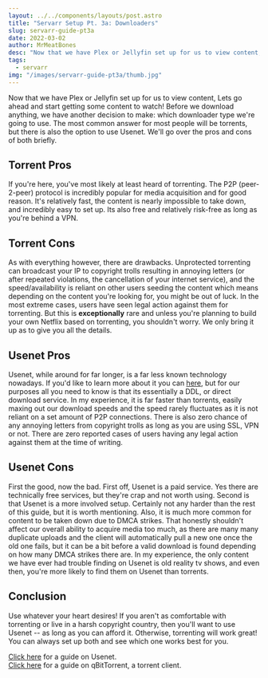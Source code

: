 ```yaml
---
layout: ../../components/layouts/post.astro
title: "Servarr Setup Pt. 3a: Downloaders"
slug: servarr-guide-pt3a
date: 2022-03-02
author: MrMeatBones
desc: "Now that we have Plex or Jellyfin set up for us to view content, Lets go ahead and start getting some content to watch! This part of the guide will cover setting up our indexers, which Sonarr and Radarr will use to find content for us."
tags:
  - servarr
img: "/images/servarr-guide-pt3a/thumb.jpg"
---
```


Now that we have Plex or Jellyfin set up for us to view content, Lets go ahead and start getting some content to watch! Before we download anything, we have another decision to make: which downloader type we're going to use. The most common answer for most people will be torrents, but there is also the option to use Usenet. We'll go over the pros and cons of both briefly.

## Torrent Pros

If you're here, you've most likely at least heard of torrenting. The P2P (peer-2-peer) protocol is incredibly popular for media acquisition and for good reason. It's relatively fast, the content is nearly impossible to take down, and incredibly easy to set up. Its also free and relatively risk-free as long as you're behind a VPN.

## Torrent Cons

As with everything however, there are drawbacks. Unprotected torrenting can broadcast your IP to copyright trolls resulting in annoying letters (or after repeated violations, the cancellation of your internet service), and the speed/availability is reliant on other users seeding the content which means depending on the content you're looking for, you might be out of luck. In the most extreme cases, users have seen legal action against them for torrenting. But this is **exceptionally** rare and unless you're planning to build your own Netflix based on torrenting, you shouldn't worry. We only bring it up as to give you all the details.

## Usenet Pros

Usenet, while around for far longer, is a far less known technology nowadays. If you'd like to learn more about it you can [here](https://en.wikipedia.org/wiki/Usenet), but for our purposes all you need to know is that its essentially a DDL, or direct download service. In my experience, it is far faster than torrents, easily maxing out our download speeds and the speed rarely fluctuates as it is not reliant on a set amount of P2P connections. There is also zero chance of any annoying letters from copyright trolls as long as you are using SSL, VPN or not. There are zero reported cases of users having any legal action against them at the time of writing.

## Usenet Cons

First the good, now the bad. First off, Usenet is a paid service. Yes there are technically free services, but they're crap and not worth using. Second is that Usenet is a more involved setup. Certainly not any harder than the rest of this guide, but it is worth mentioning. Also, it is much more common for content to be taken down due to DMCA strikes. That honestly shouldn't affect our overall ability to acquire media too much, as there are many many duplicate uploads and the client will automatically pull a new one once the old one fails, but it can be a bit before a valid download is found depending on how many DMCA strikes there are. In my experience, the only content we have ever had trouble finding on Usenet is old reality tv shows, and even then, you're more likely to find them on Usenet than torrents.

## Conclusion

Use whatever your heart desires! If you aren't as comfortable with torrenting or live in a harsh copyright country, then you'll want to use Usenet -- as long as you can afford it. Otherwise, torrenting will work great! You can always set up both and see which one works best for you.

[Click here](/posts/usenet-guide) for a guide on Usenet.\
[Click here](/posts/qbittorrent-guide) for a guide on qBitTorrent, a torrent client.